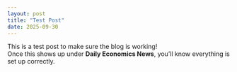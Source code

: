 ```yaml
---
layout: post
title: "Test Post"
date: 2025-09-30
---
```


This is a test post to make sure the blog is working!  
Once this shows up under **Daily Economics News**, you’ll know everything is set up correctly.
